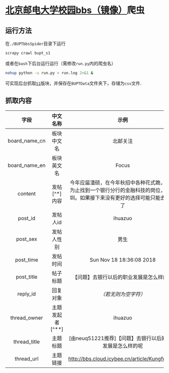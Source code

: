 # [北京邮电大学校园bbs（镜像）](http://bbs.cloud.icybee.cn/)爬虫

## 运行方法

在`./BUPTbbsSpider`目录下运行

```bash
scrapy crawl bupt_s1
```

或者在`bash`下后台运行运行（需修改`run.py`内的爬虫名）

````bash
nohup python -u run.py > run.log 2>&1 &
````

可实现后台抓取[`S1`](http://bbs.cloud.icybee.cn/section/1)版块，并保存在`BUPTData`文件夹下，存储为`csv`文件.

## 抓取内容

|     字段      |    中文名称     |                             示例                             |
| :-----------: | :-------------: | :----------------------------------------------------------: |
| board_name_cn |   板块中文名    |                           北邮关注                           |
| board_name_en |   板块英文名    |                            Focus                             |
|    content    |  发帖[^*]内容   | 今年应届渣硕，在今年秋招中各种花式跪，目前为止找到一个银行分行的金融科技的岗位，在深圳。如果接下来没有更好的选择可能只能去银行了 |
|    post_id    |    发帖人id     |                           ihuazuo                            |
|   post_sex    |   发帖人性别    |                             男生                             |
|   post_time   |    发帖时间     |                   Sun Nov 18 18:36:08 2018                   |
|  post_title   |    帖子标题     |           【问题】去银行以后的职业发展是怎么样的呢           |
|   reply_id    |    回复对象     |                     *（若无则为空字符）*                     |
| thread_owner  | 主题发起者[^**] |                           ihuazuo                            |
| thread_title  |    主题标题     |  [由neuq51221推荐]【问题】去银行以后的职业发展是怎么样的呢   |
|  thread_url   |    主题链接     |        http://bbs.cloud.icybee.cn/article/Kungfu/105         |

[*]: 创建新的主题或者回复新主题统称为发帖
[**]: 这里指帖子组（主题）发起者，即楼主

